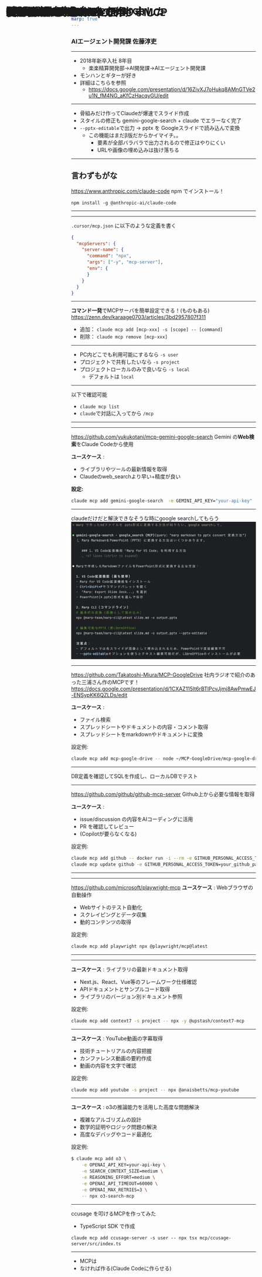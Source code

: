```yaml
---
marp: true
---
```


<style>
  /* 通常のスライドは上詰めでコンテンツ開始位置を固定 */
  section {
    display: flex;
    flex-direction: column;
    justify-content: flex-start;
    padding-top: 150px; /* h1の高さ分を考慮してコンテンツ開始位置を設定 */
  }
  
  /* 通常のスライドのh1は左上に固定 */
  h1 {
    position: absolute;
    top: 50px;
    left: 50px;
    margin: 0;
    z-index: 10;
  }
  
  /* 中央揃えクラスが適用されたスライドは中央配置 */
  section.centered {
    display: flex;
    flex-direction: column;
    justify-content: center;
    align-items: center;
    text-align: center;
    padding-top: 0; /* 中央揃えスライドはパディングを解除 */
  }
  
  /* 中央揃えスライドのh1は通常の位置に戻す */
  section.centered h1 {
    position: static;
    margin: 0 0 20px 0;
  }
</style>

<!-- _class: centered -->

#  初学者向け！Claude Code × MCP
### AIエージェント開発課 佐藤淳吏

---

# 自己紹介

- 2018年新卒入社 8年目
  - 楽楽精算開発部→AI開発課→AIエージェント開発課
- モンハンとギターが好き
- 詳細はこちらを参照
  - https://docs.google.com/presentation/d/16ZivXJ7oHukq8AMnGTVe2u1N_fM4NG_aKfCzHacqyGU/edit

---

# このスライドはMarpで作りました
- 骨組みだけ作ってClaudeが爆速でスライド作成
- スタイルの修正も gemini-google-search + claude でエラーなく完了
- `--pptx-editable`で出力 → pptx を Googleスライドで読み込んで変換
  - この機能はまだβ版だからかイマイチ。。
    - 要素が全部バラバラで出力されるので修正はやりにくい
    - URLや画像の埋め込みは抜け落ちる

---

# Claude Code

## 言わずもがな
https://www.anthropic.com/claude-code
npm でインストール！
```
npm install -g @anthropic-ai/claude-code
```

---
<!-- _class: centered -->

# MCPを設定する

---

# Cursor などでのやり方

`.cursor/mcp.json` に以下のような定義を書く
```json
{
  "mcpServers": {
    "server-name": {
      "command": "npx",
      "args": ["-y", "mcp-server"],
      "env": {
      }
    }
  }
}
```

---

# Claude Code では

**コマンド一発**でMCPサーバを簡単設定できる！(ものもある)
https://zenn.dev/karaage0703/articles/3bd2957807f311
- 追加：   `claude mcp add [mcp-xxx] -s [scope] -- [command]`
- 削除：    `claude mcp remove [mcp-xxx]`

---

# スコープは間違えると面倒

- PC内どこでも利用可能にするなら `-s user`
- プロジェクトで共有したいなら `-s project`
- プロジェクトローカルのみで良いなら `-s local`
  - デフォルトは `local`

---

# MCP一覧

以下で確認可能
- `claude mcp list`
- `claude`で対話に入ってから `/mcp`

---
<!-- _class: centered -->
# よく使うMCP

---

# mcp-gemini-google-search

https://github.com/yukukotani/mcp-gemini-google-search
Gemini の**Web検索**をClaude Codeから使用

**ユースケース** :
- ライブラリやツールの最新情報を取得
- Claudeのweb_searchより早い+精度が良い

**設定:**
```bash
claude mcp add gemini-google-search  -e GEMINI_API_KEY="your-api-key"  -- npx mcp-gemini-google-search
```

---

# 使用例
claudeだけだと解決できなそうな時にgoogle searchしてもらう
![test-gemini-google-search](./img/test-gemini-google-search.png)

---


# MCP-GoogleDrive

https://github.com/Takatoshi-Miura/MCP-GoogleDrive
社内ラジオで紹介のあった三浦さん作のMCPです！
https://docs.google.com/presentation/d/1CXAZ115lt6rBTlPcvJjmj8AwPmwEJ-ENSypKK6QZLDs/edit

**ユースケース** : 
- ファイル検索
- スプレッドシートやドキュメントの内容・コメント取得
- スプレッドシートをmarkdownやドキュメントに変換

設定例:
```bash
claude mcp add mcp-google-drive -- node ~/MCP-GoogleDrive/mcp-google-drive/build/index.js
```

---

# 使用例
DB定義を確認してSQLを作成し、ローカルDBでテスト

---

# github-mcp-server

https://github.com/github/github-mcp-server
Github上から必要な情報を取得

**ユースケース** : 
- issue/discussion の内容をAIコーディングに活用
- PR を確認してレビュー
- (Copilotが要らなくなる)

設定例:
```bash
claude mcp add github -- docker run -i --rm -e GITHUB_PERSONAL_ACCESS_TOKEN ghcr.io/github/github-mcp-server
claude mcp update github -e GITHUB_PERSONAL_ACCESS_TOKEN=your_github_pat
```

---

# 使用例

---

# playwright-mcp
https://github.com/microsoft/playwright-mcp
**ユースケース** : Webブラウザの自動操作
- Webサイトのテスト自動化
- スクレイピングとデータ収集
- 動的コンテンツの取得

設定例:
```bash
claude mcp add playwright npx @playwright/mcp@latest
```

---
<!-- _class: centered -->
# 使ってみたいMCP

---

# context7-mcp
**ユースケース** : ライブラリの最新ドキュメント取得
- Next.js、React、Vue等のフレームワーク仕様確認
- APIドキュメントとサンプルコード取得
- ライブラリのバージョン別ドキュメント参照

設定例:
```bash
claude mcp add context7 -s project -- npx -y @upstash/context7-mcp
```

---

# youtube-mcp

**ユースケース** : YouTube動画の字幕取得
- 技術チュートリアルの内容把握
- カンファレンス動画の要約作成
- 動画の内容を文字で確認

設定例:
```bash
claude mcp add youtube -s project -- npx @anaisbetts/mcp-youtube
```

---

# o3-mcp
**ユースケース** : o3の推論能力を活用した高度な問題解決
- 複雑なアルゴリズムの設計
- 数学的証明やロジック問題の解決
- 高度なデバッグやコード最適化

設定例:
```bash
$ claude mcp add o3 \
	-e OPENAI_API_KEY=your-api-key \
	-e SEARCH_CONTEXT_SIZE=medium \
	-e REASONING_EFFORT=medium \
	-e OPENAI_API_TIMEOUT=60000 \
	-e OPENAI_MAX_RETRIES=3 \
	-- npx o3-search-mcp
```

---

# 番外編 : MCPを作る

ccusage を叩けるMCPを作ってみた
- TypeScript SDK で作成

```
claude mcp add ccusage-server -s user -- npx tsx mcp/ccusage-server/src/index.ts
```

---

# 終わりに

- MCPは
- なければ作る(Claude Codeに作らせる)